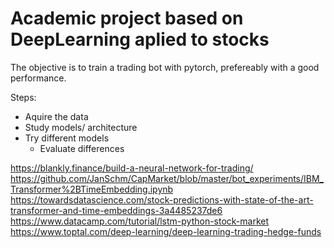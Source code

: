# Academic project based on DeepLearning aplied to stocks

The objective is to train a trading bot with pytorch, prefereably with a good performance.

Steps:
- Aquire the data
- Study models/ architecture
- Try different models
  - Evaluate differences

https://blankly.finance/build-a-neural-network-for-trading/
https://github.com/JanSchm/CapMarket/blob/master/bot_experiments/IBM_Transformer%2BTimeEmbedding.ipynb
https://towardsdatascience.com/stock-predictions-with-state-of-the-art-transformer-and-time-embeddings-3a4485237de6  
https://www.datacamp.com/tutorial/lstm-python-stock-market
https://www.toptal.com/deep-learning/deep-learning-trading-hedge-funds

